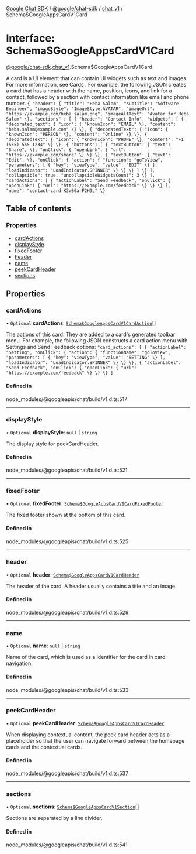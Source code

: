 [Google Chat SDK](../README.md) / [@google/chat-sdk](../modules/google_chat_sdk.md) / [chat\_v1](../modules/google_chat_sdk.chat_v1.md) / Schema$GoogleAppsCardV1Card

# Interface: Schema$GoogleAppsCardV1Card

[@google/chat-sdk](../modules/google_chat_sdk.md).[chat_v1](../modules/google_chat_sdk.chat_v1.md).Schema$GoogleAppsCardV1Card

A card is a UI element that can contain UI widgets such as text and images. For more information, see Cards . For example, the following JSON creates a card that has a header with the name, position, icons, and link for a contact, followed by a section with contact information like email and phone number. ``` { "header": { "title": "Heba Salam", "subtitle": "Software Engineer", "imageStyle": "ImageStyle.AVATAR", "imageUrl": "https://example.com/heba_salam.png", "imageAltText": "Avatar for Heba Salam" \}, "sections" : [ { "header": "Contact Info", "widgets": [ { "decorated_text": { "icon": { "knownIcon": "EMAIL" \}, "content": "heba.salam@example.com" \} \}, { "decoratedText": { "icon": { "knownIcon": "PERSON" \}, "content": "Online" \} \}, { "decoratedText": { "icon": { "knownIcon": "PHONE" \}, "content": "+1 (555) 555-1234" \} \}, { "buttons": [ { "textButton": { "text": "Share", \}, "onClick": { "openLink": { "url": "https://example.com/share" \} \} \}, { "textButton": { "text": "Edit", \}, "onClick": { "action": { "function": "goToView", "parameters": [ { "key": "viewType", "value": "EDIT" \} ], "loadIndicator": "LoadIndicator.SPINNER" \} \} \} ] \} ], "collapsible": true, "uncollapsibleWidgetsCount": 3 \} ], "cardActions": [ { "actionLabel": "Send Feedback", "onClick": { "openLink": { "url": "https://example.com/feedback" \} \} \} ], "name": "contact-card-K3wB6arF2H9L" \} ```

## Table of contents

### Properties

- [cardActions](google_chat_sdk.chat_v1.Schema_GoogleAppsCardV1Card.md#cardactions)
- [displayStyle](google_chat_sdk.chat_v1.Schema_GoogleAppsCardV1Card.md#displaystyle)
- [fixedFooter](google_chat_sdk.chat_v1.Schema_GoogleAppsCardV1Card.md#fixedfooter)
- [header](google_chat_sdk.chat_v1.Schema_GoogleAppsCardV1Card.md#header)
- [name](google_chat_sdk.chat_v1.Schema_GoogleAppsCardV1Card.md#name)
- [peekCardHeader](google_chat_sdk.chat_v1.Schema_GoogleAppsCardV1Card.md#peekcardheader)
- [sections](google_chat_sdk.chat_v1.Schema_GoogleAppsCardV1Card.md#sections)

## Properties

### cardActions

• `Optional` **cardActions**: [`Schema$GoogleAppsCardV1CardAction`](google_chat_sdk.chat_v1.Schema_GoogleAppsCardV1CardAction.md)[]

The actions of this card. They are added to a card's generated toolbar menu. For example, the following JSON constructs a card action menu with Settings and Send Feedback options: ``` "card_actions": [ { "actionLabel": "Setting", "onClick": { "action": { "functionName": "goToView", "parameters": [ { "key": "viewType", "value": "SETTING" \} ], "loadIndicator": "LoadIndicator.SPINNER" \} \} \}, { "actionLabel": "Send Feedback", "onClick": { "openLink": { "url": "https://example.com/feedback" \} \} \} ] ```

#### Defined in

node_modules/@googleapis/chat/build/v1.d.ts:517

___

### displayStyle

• `Optional` **displayStyle**: ``null`` \| `string`

The display style for peekCardHeader.

#### Defined in

node_modules/@googleapis/chat/build/v1.d.ts:521

___

### fixedFooter

• `Optional` **fixedFooter**: [`Schema$GoogleAppsCardV1CardFixedFooter`](google_chat_sdk.chat_v1.Schema_GoogleAppsCardV1CardFixedFooter.md)

The fixed footer shown at the bottom of this card.

#### Defined in

node_modules/@googleapis/chat/build/v1.d.ts:525

___

### header

• `Optional` **header**: [`Schema$GoogleAppsCardV1CardHeader`](google_chat_sdk.chat_v1.Schema_GoogleAppsCardV1CardHeader.md)

The header of the card. A header usually contains a title and an image.

#### Defined in

node_modules/@googleapis/chat/build/v1.d.ts:529

___

### name

• `Optional` **name**: ``null`` \| `string`

Name of the card, which is used as a identifier for the card in card navigation.

#### Defined in

node_modules/@googleapis/chat/build/v1.d.ts:533

___

### peekCardHeader

• `Optional` **peekCardHeader**: [`Schema$GoogleAppsCardV1CardHeader`](google_chat_sdk.chat_v1.Schema_GoogleAppsCardV1CardHeader.md)

When displaying contextual content, the peek card header acts as a placeholder so that the user can navigate forward between the homepage cards and the contextual cards.

#### Defined in

node_modules/@googleapis/chat/build/v1.d.ts:537

___

### sections

• `Optional` **sections**: [`Schema$GoogleAppsCardV1Section`](google_chat_sdk.chat_v1.Schema_GoogleAppsCardV1Section.md)[]

Sections are separated by a line divider.

#### Defined in

node_modules/@googleapis/chat/build/v1.d.ts:541
